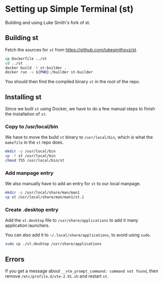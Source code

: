 # Setting up Simple Terminal (st)

Building and using Luke Smith's fork of st.

## Building st

Fetch the sources for `st` from https://github.com/lukesmithxyz/st.

```bash
cp Dockerfile ../st
cd ../st
docker build -t st-builder .
docker run -v ${PWD}:/builder st-builder
```

You should then find the compiled binary `st` in the root of the repo.

## Installing st

Since we built `st` using Docker, we have to do a few manual steps to finish the
installation of `st`.

### Copy to /usr/local/bin

We have to move the build `st` binary to `/usr/local/bin`, which is what the
`makefile` in the `st` repo does.

```bash
mkdir -p /usr/local/bin
cp -f st /usr/local/bin
chmod 755 /usr/local/bin/st
```

### Add manpage entry

We also manually have to add an entry for `st` to our local manpage.

```bash
mkdir -p /usr/local/share/man/man1
cp st /usr/local/share/man/man1/st.1
```

### Create .desktop entry

Add the `st.desktop` file to `/usr/share/applications` to add it many
application launchers.

You can also add it to `~/.local/share/applications`, to avoid using `sudo`.

```bash
sudo cp ./st.desktop /usr/share/applications
```

## Errors

If you get a message about `__vte_prompt_command: command not found`, then
remove `/etc/profile.d/vte-2.91.sh` and restart `st`.
